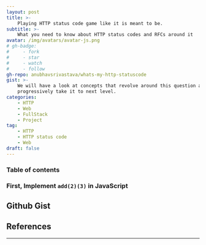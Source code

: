 ```yaml
---
layout: post
title: >-
    Playing HTTP status code game like it is meant to be.
subtitle: >-
    What you need to know about HTTP status codes and RFCs around it
avatar: /img/avatars/avatar-js.png
# gh-badge:
#     - fork
#     - star
#     - watch
#     - follow
gh-repo: anubhavsrivastava/whats-my-http-statuscode
gist: >-
    We will have a look at concepts that revolve around this question and
    progressively take it to next level.
categories:
    - HTTP
    - Web
    - FullStack
    - Project
tag:
    - HTTP
    - HTTP status code
    - Web
draft: false
---
```


### Table of contents

<!-- toc -->

<!-- tocstop -->

### First, Implement `add(2)(3)` in JavaScript

## Github Gist

## References

---
